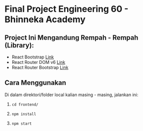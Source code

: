 # Final Project Engineering 60 - Bhinneka Academy

## Project Ini Mengandung Rempah - Rempah (Library):
* React Bootstrap [Link](https://react-bootstrap.netlify.app/)
* React Router DOM v6 [Link](https://reactrouter.com/docs/en/v6/getting-started/)
* React Router Bootstrap [Link](https://www.npmjs.com/package/react-router-bootstrap)

## Cara Menggunakan

Di dalam direktori/folder local kalian masing - masing, jalankan ini:

1. `cd frontend/`

2. `npm install`

3. `npm start`
